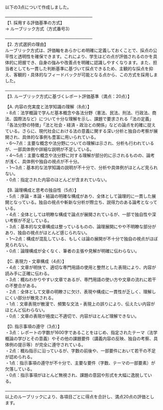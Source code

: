 以下の3点について作成しました。

─────────────────────────────  
【1. 採用する評価基準の方式】  
→ ルーブリック方式（方式番号3）

─────────────────────────────  
【2. 方式選択の理由】  
ルーブリック方式は、評価軸をあらかじめ明確に定義しておくことで、採点の公平性と透明性を確保できます。これにより、学生はどの点が評価されるのかを具体的に把握でき、自身の強みや改善点を明確に認識しやすくなります。また、担当者としても一貫した判断基準に基づいて採点できるため、主観的な採点を抑え、客観的・具体的なフィードバックが可能となる点から、この方式を採用しました。

─────────────────────────────  
【3. ルーブリック方式に基づくレポート評価基準（満点：20点）】

【A. 内容の充実度と法学知識の理解（8点）】  
・8点：法学概論で学んだ基本概念や各法分野（憲法、民法、刑法、行政法、商法、国際法など）について十分な理解を示し、課題で要求される「法の定義」「各法分野の特徴」「法と社会・経済・政治との関係」などの論点を的確に捉えている。さらに、現代社会における法の意義に関する深い分析と独自の考察が展開され、具体的な事例も豊富に用いられている。  
・6～7点：主要な概念や法分野についての理解は示され、分析も行われているが、一部具体例や詳細な説明が不足している。  
・4～5点：主要な概念や法分野に対する理解が部分的に示されるものの、論考が浅く、具体例や独自の視点が不十分。  
・1～3点：基本的な法学知識の説明が不十分で、分析や具体例がほとんど見られない。  
・0点：指定された内容のほとんどが含まれていない。

【B. 論理構成と思考の独自性（5点）】  
・5点：序論・本論・結論の明確な構成があり、全体として論理的に一貫した展開となっている。独自の視点や斬新な分析が際立ち、説得力のある論考となっている。  
・4点：全体としては明瞭な構成で論点が展開されているが、一部で独自性や深い考察が不足している。  
・3点：基本的な文章構成は整っているものの、論理展開にやや不明瞭な部分があり、独自の視点がほとんど感じられない。  
・1～2点：構成が混乱している、もしくは論の展開が不十分で独自の視点がほぼ見られない。  
・0点：論理構成が全くなく、筆者の主張や見解が明確に伝わらない。

【C. 表現力・文章構成（4点）】  
・4点：文章が明快で、適切な専門用語の使用と整然とした表現により、内容が読み手に正確に伝わる。  
・3点：概ねわかりやすい文章であるが、専門用語の使い方や文章の流れに若干の不整合がある。  
・2点：全体として文章の明瞭さに欠け、表現や構成に一貫性が乏しく、理解しにくい部分が散見される。  
・1点：文章表現が散漫で、頻繁な文法・表現上の誤りにより、伝えたい内容がほとんど伝わらない。  
・0点：文章の表現が極度に不適切で、内容がほとんど理解できない。

【D. 指示事項の遵守（3点）】  
・3点：レポートの字数が1600字であることをはじめ、指定されたテーマ（法学概論の学びとその意義）やその他の課題要件（講義内容の反映、独自の考察、具体例の提示等）が完全に遵守されている。  
・2点：概ね指示に沿っているが、字数の前後や、一部要件において若干の不足が認められる。  
・1点：指示事項の遵守が不十分で、主要な要件（字数、テーマの一部要素）が欠落している。  
・0点：指示事項がほとんど無視され、課題の意図や形式を大幅に逸脱している。

─────────────────────────────  
以上のルーブリックにより、各項目ごとに得点を合計し、満点20点の評価とします。